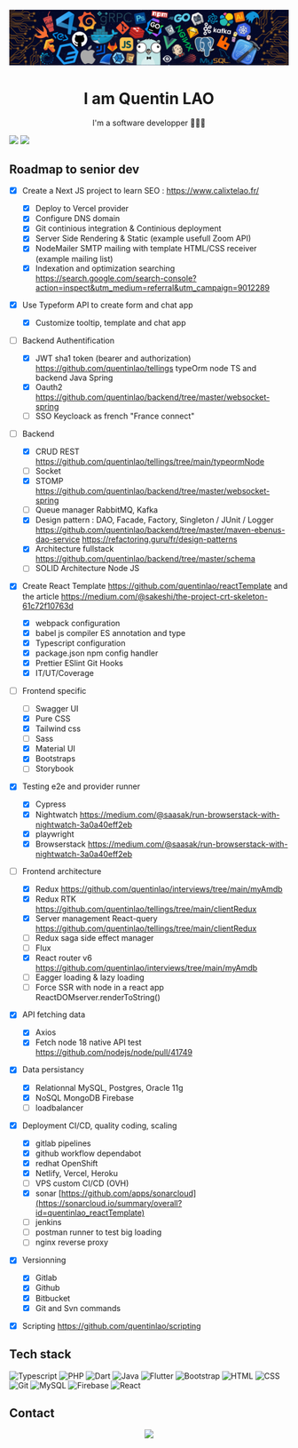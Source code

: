 <p align="center"><img src="https://raw.githubusercontent.com/KevinPatel04/KevinPatel04/master/header.png"></p>

<h1 align="center">I am Quentin LAO </h1>
<p align="center" width="150px"> I'm a software developper 👨🏻‍💻 </p>

<p>

<img  float="left" src="https://github-readme-stats.vercel.app/api?username=quentinlao&show_icons=true&hide=prs" />


<img  float="right" src="https://github-readme-stats.vercel.app/api/top-langs/?username=quentinlao&show_icons=true&layout=compact" />
</p>

## Roadmap to senior dev
- [x] Create a Next JS project to learn SEO : https://www.calixtelao.fr/
  - [x] Deploy to Vercel provider
  - [x] Configure DNS domain
  - [x] Git continious integration & Continious deployment 
  - [x] Server Side Rendering & Static (example usefull Zoom API)
  - [x] NodeMailer SMTP mailing with template HTML/CSS receiver (example mailing list)
  - [x] Indexation and optimization searching https://search.google.com/search-console?action=inspect&utm_medium=referral&utm_campaign=9012289
- [x] Use Typeform API to create form and chat app 
  - [x] Customize tooltip, template and chat app 
- [ ] Backend Authentification
    - [x] JWT sha1 token (bearer and authorization) https://github.com/quentinlao/tellings typeOrm node TS and backend Java Spring
    - [x] Oauth2 https://github.com/quentinlao/backend/tree/master/websocket-spring
    - [ ] SSO Keycloack as french "France connect"
- [ ] Backend
    - [x] CRUD REST https://github.com/quentinlao/tellings/tree/main/typeormNode
    - [ ] Socket
    - [x] STOMP https://github.com/quentinlao/backend/tree/master/websocket-spring
    - [ ] Queue manager RabbitMQ, Kafka 
    - [x] Design pattern : DAO, Facade, Factory, Singleton / JUnit / Logger https://github.com/quentinlao/backend/tree/master/maven-ebenus-dao-service https://refactoring.guru/fr/design-patterns
    - [x] Architecture fullstack https://github.com/quentinlao/backend/tree/master/schema
    - [ ] SOLID Architecture Node JS
- [x] Create React Template https://github.com/quentinlao/reactTemplate and the article https://medium.com/@sakeshi/the-project-crt-skeleton-61c72f10763d
    - [x] webpack configuration
    - [x] babel js compiler ES annotation and type
    - [x] Typescript configuration
    - [x] package.json npm config handler
    - [x] Prettier ESlint Git Hooks
    - [x] IT/UT/Coverage 
- [ ] Frontend specific
  - [ ] Swagger UI
  - [x] Pure CSS
  - [x] Tailwind css
  - [ ] Sass
  - [x] Material UI
  - [x] Bootstraps
  - [ ] Storybook
- [x] Testing e2e and provider runner
  - [x] Cypress
  - [x] Nightwatch https://medium.com/@saasak/run-browserstack-with-nightwatch-3a0a40eff2eb
  - [x] playwright
  - [x] Browserstack https://medium.com/@saasak/run-browserstack-with-nightwatch-3a0a40eff2eb

- [ ] Frontend architecture
   - [x] Redux https://github.com/quentinlao/interviews/tree/main/myAmdb
   - [x] Redux RTK https://github.com/quentinlao/tellings/tree/main/clientRedux
   - [x] Server management React-query https://github.com/quentinlao/tellings/tree/main/clientRedux 
   - [ ] Redux saga side effect manager
   - [ ] Flux
   - [x] React router v6 https://github.com/quentinlao/interviews/tree/main/myAmdb
   - [ ] Eagger loading & lazy loading 
   - [ ] Force SSR with node in a react app ReactDOMserver.renderToString()
- [x] API fetching data
  - [x] Axios
  - [x] Fetch node 18 native API test https://github.com/nodejs/node/pull/41749
- [x] Data persistancy
  - [x] Relationnal MySQL, Postgres, Oracle 11g
  - [x] NoSQL MongoDB Firebase 
  - [ ] loadbalancer
- [x] Deployment CI/CD, quality coding, scaling
  - [x] gitlab pipelines
  - [x] github workflow dependabot
  - [x] redhat OpenShift
  - [x] Netlify, Vercel, Heroku
  - [ ] VPS custom CI/CD (OVH)
  - [x] sonar [https://github.com/apps/sonarcloud](https://sonarcloud.io/summary/overall?id=quentinlao_reactTemplate)
  - [ ] jenkins
  - [ ] postman runner to test big loading
  - [ ] nginx reverse proxy
- [x] Versionning
  - [x] Gitlab
  - [x] Github
  - [x] Bitbucket
  - [x] Git and Svn commands
- [x] Scripting https://github.com/quentinlao/scripting


<h2>Tech stack</h2>

![Typescript](https://img.shields.io/badge/-Typescript-05122A?style=flat&logo=typescript) ![PHP](https://img.shields.io/badge/-PHP-05122A?style=flat&logo=php&logoColor=777BB4) ![Dart](https://img.shields.io/badge/-Dart-05122A?style=flat&logo=dart&logoColor=1075C2)
![Java](https://img.shields.io/badge/-Java-05122A?style=flat&logo=Java&logoColor=FFA518) ![Flutter](https://img.shields.io/badge/-Flutter-05122A?style=flat&logo=flutter&logoColor=02569B) ![Bootstrap](https://img.shields.io/badge/-Bootstrap-05122A?style=flat&logo=bootstrap&logoColor=563D7C)
![HTML](https://img.shields.io/badge/-HTML-05122A?style=flat&logo=HTML5) ![CSS](https://img.shields.io/badge/-CSS-05122A?style=flat&logo=CSS3&logoColor=1572B6) ![Git](https://img.shields.io/badge/-Git-05122A?style=flat&logo=git)
![MySQL](https://img.shields.io/badge/-MySQL-05122A?style=flat&logo=mysql&logoColor=4479A1) ![Firebase](https://img.shields.io/badge/-Firebase-05122A?style=flat&logo=firebase&logoColor=FFCA28) ![React](https://img.shields.io/badge/-React-05122A?style=flat&logo=react&logoColor=blue)

<h2>Contact</h2>

<p align="center">
<a href="https://linkedin.com/in/quentinlao"><img src="https://img.shields.io/badge/-Quentin%20LAO-0077B5?style=for-the-badge&logo=Linkedin&logoColor=white"/></a></p>
